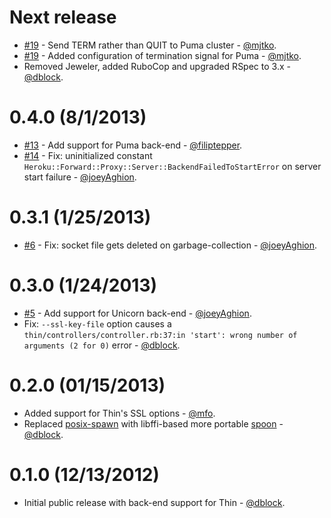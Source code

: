 Next release
============

* [#19](https://github.com/dblock/heroku-forward/pull/19) - Send TERM rather than QUIT to Puma cluster - [@mjtko](https://github.com/mjtko).
* [#19](https://github.com/dblock/heroku-forward/pull/19) - Added configuration of termination signal for Puma - [@mjtko](https://github.com/mjtko).
* Removed Jeweler, added RuboCop and upgraded RSpec to 3.x - [@dblock](https://github.com/dblock).

0.4.0 (8/1/2013)
================

* [#13](https://github.com/dblock/heroku-forward/pull/13) - Add support for Puma back-end - [@filiptepper](https://github.com/filiptepper).
* [#14](https://github.com/dblock/heroku-forward/issues/14) - Fix: uninitialized constant `Heroku::Forward::Proxy::Server::BackendFailedToStartError` on server start failure - [@joeyAghion](https://github.com/joeyAghion).

0.3.1 (1/25/2013)
=================

* [#6](https://github.com/dblock/heroku-forward/pull/6) - Fix: socket file gets deleted on garbage-collection - [@joeyAghion](https://github.com/joeyAghion).

0.3.0 (1/24/2013)
=================

* [#5](https://github.com/dblock/heroku-forward/pull/5) - Add support for Unicorn back-end - [@joeyAghion](https://github.com/joeyAghion).
* Fix: `--ssl-key-file` option causes a `thin/controllers/controller.rb:37:in 'start': wrong number of arguments (2 for 0)` error - [@dblock](https://github.com/dblock).

0.2.0 (01/15/2013)
==================

* Added support for Thin's SSL options - [@mfo](https://github.com/mfo).
* Replaced [posix-spawn](https://github.com/rtomayko/posix-spawn) with libffi-based more portable [spoon](https://github.com/headius/spoon) - [@dblock](https://github.com/dblock).

0.1.0 (12/13/2012)
==================

* Initial public release with back-end support for Thin - [@dblock](https://github.com/dblock).

